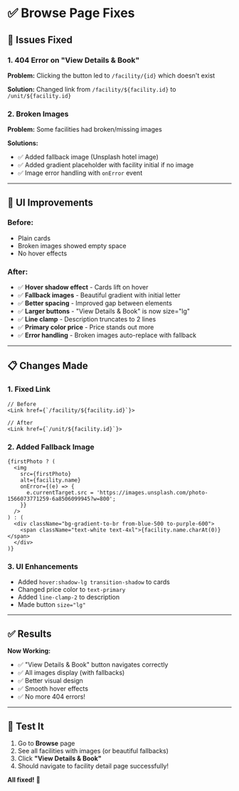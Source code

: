 # ✅ Browse Page Fixes

## 🐛 Issues Fixed

### **1. 404 Error on "View Details & Book"**
**Problem:** Clicking the button led to `/facility/{id}` which doesn't exist

**Solution:** Changed link from `/facility/${facility.id}` to `/unit/${facility.id}`

### **2. Broken Images**
**Problem:** Some facilities had broken/missing images

**Solutions:**
- ✅ Added fallback image (Unsplash hotel image)
- ✅ Added gradient placeholder with facility initial if no image
- ✅ Image error handling with `onError` event

---

## 🎨 UI Improvements

### **Before:**
- Plain cards
- Broken images showed empty space
- No hover effects

### **After:**
- ✅ **Hover shadow effect** - Cards lift on hover
- ✅ **Fallback images** - Beautiful gradient with initial letter
- ✅ **Better spacing** - Improved gap between elements
- ✅ **Larger buttons** - "View Details & Book" is now size="lg"
- ✅ **Line clamp** - Description truncates to 2 lines
- ✅ **Primary color price** - Price stands out more
- ✅ **Error handling** - Broken images auto-replace with fallback

---

## 📋 Changes Made

### **1. Fixed Link**
```tsx
// Before
<Link href={`/facility/${facility.id}`}>

// After
<Link href={`/unit/${facility.id}`}>
```

### **2. Added Fallback Image**
```tsx
{firstPhoto ? (
  <img 
    src={firstPhoto} 
    alt={facility.name}
    onError={(e) => {
      e.currentTarget.src = 'https://images.unsplash.com/photo-1566073771259-6a8506099945?w=800';
    }}
  />
) : (
  <div className="bg-gradient-to-br from-blue-500 to-purple-600">
    <span className="text-white text-4xl">{facility.name.charAt(0)}</span>
  </div>
)}
```

### **3. UI Enhancements**
- Added `hover:shadow-lg transition-shadow` to cards
- Changed price color to `text-primary`
- Added `line-clamp-2` to description
- Made button `size="lg"`

---

## ✅ Results

**Now Working:**
- ✅ "View Details & Book" button navigates correctly
- ✅ All images display (with fallbacks)
- ✅ Better visual design
- ✅ Smooth hover effects
- ✅ No more 404 errors!

---

## 🎯 Test It

1. Go to **Browse** page
2. See all facilities with images (or beautiful fallbacks)
3. Click **"View Details & Book"**
4. Should navigate to facility detail page successfully!

**All fixed!** 🎉
